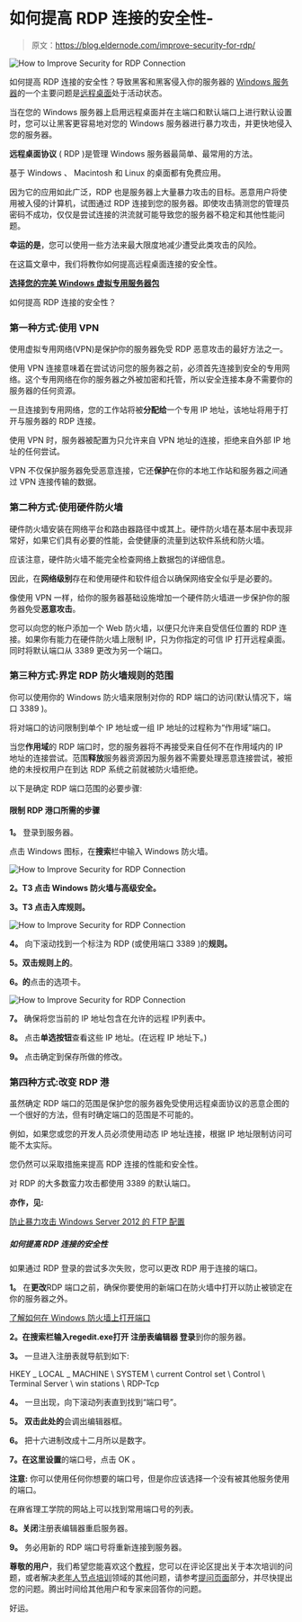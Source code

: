 # 如何提高 RDP 连接的安全性-

> 原文：<https://blog.eldernode.com/improve-security-for-rdp/>

![How to Improve Security for RDP Connection](img/dbe6d7dced0fee9c24462dcb46cf389c.png)

如何提高 RDP 连接的安全性？导致黑客和黑客侵入你的服务器的 [Windows 服务器](https://eldernode.com/tag/windows-server/)的一个主要问题是[远程桌面](https://eldernode.com/tag/remote-desktop/)处于活动状态。

当在您的 Windows 服务器上启用远程桌面并在主端口和默认端口上进行默认设置时，您可以让黑客更容易地对您的 Windows 服务器进行暴力攻击，并更快地侵入您的服务器。

**远程桌面协议** ( RDP )是管理 Windows 服务器最简单、最常用的方法。

基于 Windows 、 Macintosh 和 Linux 的桌面都有免费应用。

因为它的应用如此广泛，RDP 也是服务器上大量暴力攻击的目标。恶意用户将使用被入侵的计算机，试图通过 RDP 连接到您的服务器。即使攻击猜测您的管理员密码不成功，仅仅是尝试连接的洪流就可能导致您的服务器不稳定和其他性能问题。

**幸运的是**，您可以使用一些方法来最大限度地减少遭受此类攻击的风险。

在这篇文章中，我们将教你如何提高远程桌面连接的安全性。

[**选择您的完美 Windows 虚拟专用服务器包**](https://eldernode.com/windows-vps/)

如何提高 RDP 连接的安全性？

### 第一种方式:使用 VPN

使用虚拟专用网络(VPN)是保护你的服务器免受 RDP 恶意攻击的最好方法之一。

使用 VPN 连接意味着在尝试访问您的服务器之前，必须首先连接到安全的专用网络。这个专用网络在你的服务器之外被加密和托管，所以安全连接本身不需要你的服务器的任何资源。

一旦连接到专用网络，您的工作站将被**分配给**一个专用 IP 地址，该地址将用于打开与服务器的 RDP 连接。

使用 VPN 时，服务器被配置为只允许来自 VPN 地址的连接，拒绝来自外部 IP 地址的任何尝试。

VPN 不仅保护服务器免受恶意连接，它还**保护**在你的本地工作站和服务器之间通过 VPN 连接传输的数据。

### 第二种方式:使用硬件防火墙

硬件防火墙安装在网络平台和路由器路径中或其上。硬件防火墙在基本层中表现非常好，如果它们具有必要的性能，会使健康的流量到达软件系统和防火墙。

应该注意，硬件防火墙不能完全检查网络上数据包的详细信息。

因此，在**网络级别**存在和使用硬件和软件组合以确保网络安全似乎是必要的。

像使用 VPN 一样，给你的服务器基础设施增加一个硬件防火墙进一步保护你的服务器免受**恶意攻击**。

您可以向您的帐户添加一个 Web 防火墙，以便只允许来自受信任位置的 RDP 连接。如果你有能力在硬件防火墙上限制 IP，只为你指定的可信 IP 打开远程桌面。同时将默认端口从 3389 更改为另一个端口。

### 第三种方式:界定 RDP 防火墙规则的范围

你可以使用你的 Windows 防火墙来限制对你的 RDP 端口的访问(默认情况下，端口 3389 )。

将对端口的访问限制到单个 IP 地址或一组 IP 地址的过程称为“作用域”端口。

当您**作用域**的 RDP 端口时，您的服务器将不再接受来自任何不在作用域内的 IP 地址的连接尝试。范围**释放**服务器资源因为服务器不需要处理恶意连接尝试，被拒绝的未授权用户在到达 RDP 系统之前就被防火墙拒绝。

以下是确定 RDP 端口范围的必要步骤:

#### 限制 RDP 港口所需的步骤

**1。** 登录到服务器。

点击 Windows 图标，在**搜索**栏中输入 Windows 防火墙。

![How to Improve Security for RDP Connection](img/16eff5133fb23cadb3efb28808e2f7d9.png)

**2。T3 点击 Windows 防火墙与高级安全。**

**3。T3 点击入库规则。**

![How to Improve Security for RDP Connection](img/1a88d2e55b113441c71802f45a8a7d41.png)

**4。** 向下滚动找到一个标注为 RDP (或使用端口 3389 )的**规则。**

**5。双击规则上的**。

**6。的**点击的选项卡。

![How to Improve Security for RDP Connection](img/810f27610ff42b35e1efb0ab20e164a3.png)

**7。** 确保将您当前的 IP 地址包含在允许的远程 IP列表中。

**8。** 点击**单选按钮**查看这些 IP 地址。(在远程 IP 地址下。)

**9。** 点击确定到保存所做的修改。

### 第四种方式:改变 RDP 港

虽然确定 RDP 端口的范围是保护您的服务器免受使用远程桌面协议的恶意企图的一个很好的方法，但有时确定端口的范围是不可能的。

例如，如果您或您的开发人员必须使用动态 IP 地址连接，根据 IP 地址限制访问可能不太实际。

您仍然可以采取措施来提高 RDP 连接的性能和安全性。

对 RDP 的大多数蛮力攻击都使用 3389 的默认端口。

**亦作，见:**

[防止暴力攻击 Windows Server 2012 的 FTP 配置](https://eldernode.com/ftp-configuration-to-prevent-brute-force-attacks-on-windows-server-2012/)

##### 如何提高 RDP 连接的安全性

如果通过 RDP 登录的尝试多次失败，您可以更改 RDP 用于连接的端口。

**1。** 在**更改**RDP 端口之前，确保你要使用的新端口在防火墙中打开以防止被锁定在你的服务器之外。

[了解如何在 Windows 防火墙上打开端口](https://eldernode.com/open-a-port-on-a-windows-firewall/)

**2。在搜索栏输入regedit.exe打开 **注册表编辑器** 登录**到你的服务器。

**3。** 一旦进入注册表就导航到如下:

HKEY _ LOCAL _ MACHINE \ SYSTEM \ current Control set \ Control \ Terminal Server \ win stations \ RDP-Tcp

**4。** 一旦出现，向下滚动列表直到找到“端口号”。

**5。** **双击此处的**会调出编辑器框。

**6。** 把十六进制改成十二月所以是数字。

**7。在这里设置**的端口号，点击 OK 。

**注意:** 你可以使用任何你想要的端口号，但是你应该选择一个没有被其他服务使用的端口。

在麻省理工学院的网站上可以找到常用端口号的列表。

**8。关闭**注册表编辑器重启服务器。

**9。** 务必用新的 RDP 端口号将重新连接到服务器。

**尊敬的用户**，我们希望您能喜欢这个[教程](https://eldernode.com/category/tutorial/)，您可以在评论区提出关于本次培训的问题，或者解决[老年人节点培训](https://eldernode.com/blog/)领域的其他问题，请参考[提问页面](https://eldernode.com/ask)部分，并尽快提出您的问题。腾出时间给其他用户和专家来回答你的问题。

好运。